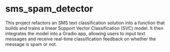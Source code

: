 # sms_spam_detector
This project refactors an SMS text classification solution into a function that builds and trains a linear Support Vector Classification (SVC) model. It then integrates the model into a Gradio app, allowing users to input text messages and receive real-time classification feedback on whether the message is spam or not.

